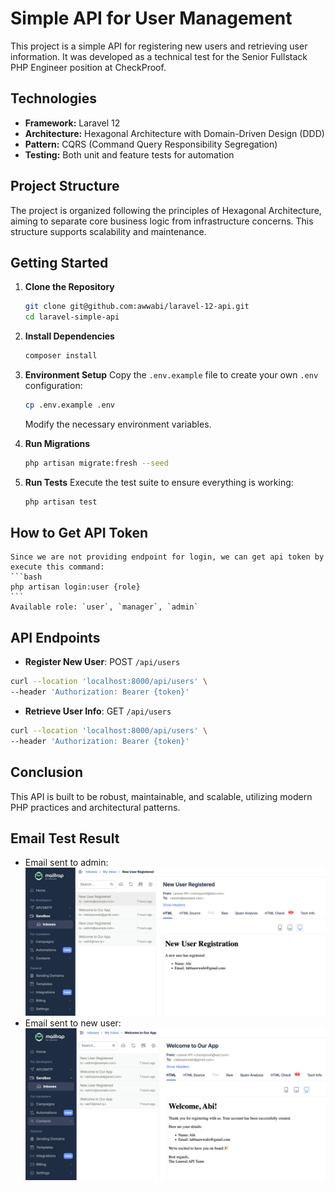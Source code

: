 # Simple API for User Management

This project is a simple API for registering new users and retrieving user information. It was developed as a technical test for the Senior Fullstack PHP Engineer position at CheckProof.

## Technologies

- **Framework:** Laravel 12
- **Architecture:** Hexagonal Architecture with Domain-Driven Design (DDD)
- **Pattern:** CQRS (Command Query Responsibility Segregation)
- **Testing:** Both unit and feature tests for automation

## Project Structure

The project is organized following the principles of Hexagonal Architecture, aiming to separate core business logic from infrastructure concerns. This structure supports scalability and maintenance.

## Getting Started

1. **Clone the Repository**
    ```bash
    git clone git@github.com:awwabi/laravel-12-api.git
    cd laravel-simple-api
    ```

2. **Install Dependencies**
    ```bash
    composer install
    ```

3. **Environment Setup**
    Copy the `.env.example` file to create your own `.env` configuration:
    ```bash
    cp .env.example .env
    ```
    Modify the necessary environment variables.

4. **Run Migrations**
    ```bash
    php artisan migrate:fresh --seed
    ```

5. **Run Tests**
    Execute the test suite to ensure everything is working:
    ```bash
    php artisan test
    ```

## How to Get API Token
    Since we are not providing endpoint for login, we can get api token by execute this command:
    ```bash
    php artisan login:user {role}
    ```
    Available role: `user`, `manager`, `admin`

## API Endpoints

- **Register New User**: POST `/api/users`
```bash
curl --location 'localhost:8000/api/users' \
--header 'Authorization: Bearer {token}'
```
- **Retrieve User Info**: GET `/api/users`
```bash
curl --location 'localhost:8000/api/users' \
--header 'Authorization: Bearer {token}'
```

## Conclusion

This API is built to be robust, maintainable, and scalable, utilizing modern PHP practices and architectural patterns. 

## Email Test Result
- Email sent to admin:
![Screenshot](image.png)
- Email sent to new user:
![Screenshot](image-1.png)